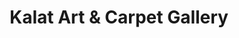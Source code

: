 ---
title: "Kalat Art & Carpet Gallery"
url: /fountain-hill/kalat-art-and-carpet-gallery/
shop: carpet
---